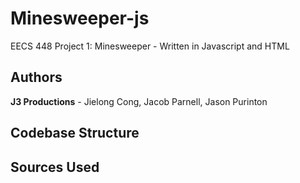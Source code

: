 # Minesweeper-js

EECS 448 Project 1: Minesweeper - Written in Javascript and HTML

## Authors

**J3 Productions** - Jielong Cong, Jacob Parnell, Jason Purinton

## Codebase Structure



## Sources Used

